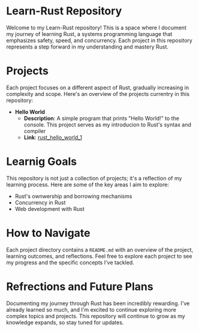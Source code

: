 # Learn-Rust Repository

Welcome to my Learn-Rust repository! This is a space where I document my journey of learning Rust, a systems programming language that emphasizes safety, speed, and concurrency. Each project in this repository represents a step forward in my understanding and mastery Rust.

# Projects

Each project focuses on a different aspect of Rust, gradually increasing in complexity and scope. Here's an overview of the projects currentry in this repository:

- **Hello World**
  - **Description**: A simple program that prints "Hello World!" to the console. This project serves as my introducion to Rust's syntax and compiler
  - **Link**: [rust_hello_world_1](./rust_helloworld_1/)

# Learnig Goals

This repository is not just a collection of projects; it's a reflection of my learning process. Here are some of the key areas I aim to explore:

- Rust's ownwership and borrowing mechanisms
- Concurrency in Rust
- Web development with Rust

# How to Navigate

Each project directory contains a `README.md` with an overview of the project, learning outcomes, and reflections. Feel free to explore each project to see my progress and the specific concepts I've tackled.

# Refrections and Future Plans

Documenting my journey through Rust has been incredibly rewarding. I've already learned so much, and I'm excited to continue exploring more complex topics and projects. This repository will continue to grow as my knowledge expands, so stay tuned for updates.
